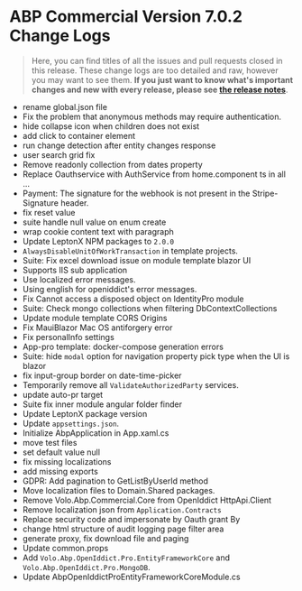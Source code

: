 # ABP Commercial Version 7.0.2 Change Logs

> Here, you can find titles of all the issues and pull requests closed in this release. These change logs are too detailed and raw, however you may want to see them. **If you just want to know what's important changes and new with every release, please see [the release notes](../release-notes.md)**.

* rename global.json file 
* Fix the problem that anonymous methods may require authentication. 
* hide collapse icon when children does not exist 
* add click to container element 
* run change detection after entity changes response 
* user search grid fix 
* Remove readonly collection from dates property 
* Replace Oauthservice  with AuthService from home.component ts in all … 
* Payment: The signature for the webhook is not present in the Stripe-Signature header. 
* fix reset value 
* suite handle null value on enum create 
* wrap cookie content text with paragraph 
* Update LeptonX NPM packages to `2.0.0` 
* `AlwaysDisableUnitOfWorkTransaction` in template projects. 
* Suite: Fix excel download issue on module template blazor UI 
* Supports IIS sub application 
* Use localized error messages. 
* Using english for openiddict's error messages. 
* Fix Cannot access a disposed object on IdentityPro module 
* Suite: Check mongo collections when filtering DbContextCollections 
* Update module template CORS Origins 
* Fix MauiBlazor Mac OS antiforgery error 
* Fix personalInfo settings 
* App-pro template: docker-compose generation errors 
* Suite: hide `modal` option for navigation property pick type when the UI is blazor 
* fix input-group border on date-time-picker 
* Temporarily remove all `ValidateAuthorizedParty` services. 
* update auto-pr target 
* Suite fix inner module angular folder finder 
* Update LeptonX package version 
* Update `appsettings.json`. 
* Initialize AbpApplication in App.xaml.cs 
* move test files 
* set default value null 
* fix missing localizations 
* add missing exports 
* GDPR: Add pagination to GetListByUserId method 
* Move localization files to Domain.Shared packages. 
* Remove Volo.Abp.Commercial.Core from OpenIddict HttpApi.Client 
* Remove localization json from `Application.Contracts` 
* Replace security code and impersonate by Oauth grant By 
* change html structure of audit logging page filter area 
* generate proxy, fix download file and paging 
* Update common.props 
* Add `Volo.Abp.OpenIddict.Pro.EntityFrameworkCore` and `Volo.Abp.OpenIddict.Pro.MongoDB`. 
* Update AbpOpenIddictProEntityFrameworkCoreModule.cs 
